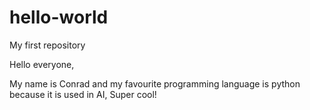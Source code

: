 # hello-world
My first repository

Hello everyone,

My name is Conrad and my favourite programming language is python because it is used in AI, Super cool!
